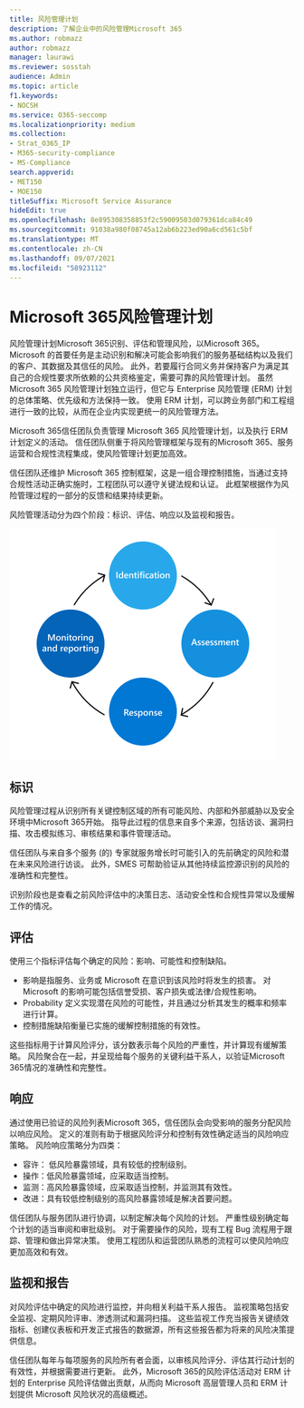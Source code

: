 ```yaml
---
title: 风险管理计划
description: 了解企业中的风险管理Microsoft 365
ms.author: robmazz
author: robmazz
manager: laurawi
ms.reviewer: sosstah
audience: Admin
ms.topic: article
f1.keywords:
- NOCSH
ms.service: O365-seccomp
ms.localizationpriority: medium
ms.collection:
- Strat_O365_IP
- M365-security-compliance
- MS-Compliance
search.appverid:
- MET150
- MOE150
titleSuffix: Microsoft Service Assurance
hideEdit: true
ms.openlocfilehash: 8e895308358853f2c59009503d079361dca84c49
ms.sourcegitcommit: 91038a980f08745a12ab6b223ed90a6cd561c5bf
ms.translationtype: MT
ms.contentlocale: zh-CN
ms.lasthandoff: 09/07/2021
ms.locfileid: "58923112"
---
```

# <a name="microsoft-365-risk-management-program"></a>Microsoft 365风险管理计划

风险管理计划Microsoft 365识别、评估和管理风险，以Microsoft 365。 Microsoft 的首要任务是主动识别和解决可能会影响我们的服务基础结构以及我们的客户、其数据及其信任的风险。 此外，若要履行合同义务并保持客户为满足其自己的合规性要求所依赖的公共资格鉴定，需要可靠的风险管理计划。 虽然 Microsoft 365 风险管理计划独立运行，但它与 Enterprise 风险管理 (ERM) 计划的总体策略、优先级和方法保持一致。 使用 ERM 计划，可以跨业务部门和工程组进行一致的比较，从而在企业内实现更统一的风险管理方法。

Microsoft 365信任团队负责管理 Microsoft 365 风险管理计划，以及执行 ERM 计划定义的活动。 信任团队侧重于将风险管理框架与现有的Microsoft 365、服务运营和合规性流程集成，使风险管理计划更加高效。

信任团队还维护 Microsoft 365 控制框架，这是一组合理控制措施，当通过支持合规性活动正确实施时，工程团队可以遵守关键法规和认证。 此框架根据作为风险管理过程的一部分的反馈和结果持续更新。

风险管理活动分为四个阶段：标识、评估、响应以及监视和报告。

![风险管理流程活动。](../media/assurance-risk-management-review-process.png)

## <a name="identification"></a>标识

风险管理过程从识别所有关键控制区域的所有可能风险、内部和外部威胁以及安全环境中Microsoft 365开始。 指导此过程的信息来自多个来源，包括访谈、漏洞扫描、攻击模拟练习、审核结果和事件管理活动。

信任团队与来自多个服务 (的) 专家就服务增长时可能引入的先前确定的风险和潜在未来风险进行访谈。 此外，SMES 可帮助验证从其他持续监控源识别的风险的准确性和完整性。

识别阶段也是查看之前风险评估中的决策日志、活动安全性和合规性异常以及缓解工作的情况。

## <a name="assessment"></a>评估

使用三个指标评估每个确定的风险：影响、可能性和控制缺陷。

- 影响是指服务、业务或 Microsoft 在意识到该风险时将发生的损害。 对 Microsoft 的影响可能包括信誉受损、客户损失或法律/合规性影响。
- Probability 定义实现潜在风险的可能性，并且通过分析其发生的概率和频率进行计算。
- 控制措施缺陷衡量已实施的缓解控制措施的有效性。

这些指标用于计算风险评分，该分数表示每个风险的严重性，并计算现有缓解策略。 风险聚合在一起，并呈现给每个服务的关键利益干系人，以验证Microsoft 365情况的准确性和完整性。

## <a name="response"></a>响应

通过使用已验证的风险列表Microsoft 365，信任团队会向受影响的服务分配风险以响应风险。 定义的准则有助于根据风险评分和控制有效性确定适当的风险响应策略。 风险响应策略分为四类：

- 容许： 低风险暴露领域，具有较低的控制级别。
- 操作：低风险暴露领域，应采取适当控制。
- 监测：高风险暴露领域，应采取适当控制，并监测其有效性。
- 改进：具有较低控制级别的高风险暴露领域是解决首要问题。

信任团队与服务团队进行协调，以制定解决每个风险的计划。 严重性级别确定每个计划的适当审阅和审批级别。 对于需要操作的风险，现有工程 Bug 流程用于跟踪、管理和做出异常决策。 使用工程团队和运营团队熟悉的流程可以使风险响应更加高效和有效。

## <a name="monitoring-and-reporting"></a>监视和报告

对风险评估中确定的风险进行监控，并向相关利益干系人报告。 监视策略包括安全监视、定期风险评审、渗透测试和漏洞扫描。 这些监视工作充当报告关键绩效指标、创建仪表板和开发正式报告的数据源，所有这些报告都为将来的风险决策提供信息。

信任团队每年与每项服务的风险所有者会面，以审核风险评分、评估其行动计划的有效性，并根据需要进行更新。 此外，Microsoft 365的风险评估活动对 ERM 计划的 Enterprise 风险评估做出贡献，从而向 Microsoft 高层管理人员和 ERM 计划提供 Microsoft 风险状况的高级概述。
